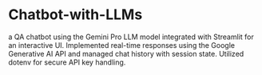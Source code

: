 # Chatbot-with-LLMs
a QA chatbot using the Gemini Pro LLM model integrated with Streamlit for an interactive UI. Implemented real-time responses using the Google Generative AI API and managed chat history with session state. Utilized dotenv for secure API key handling.
